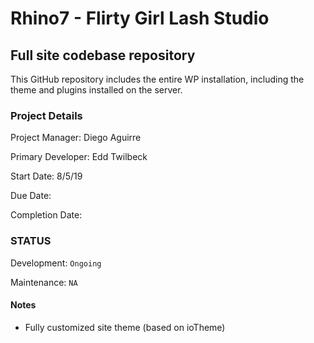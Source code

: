 Rhino7 - Flirty Girl Lash Studio
======

Full site codebase repository
------

This GitHub repository includes the entire WP installation, including the theme and plugins installed on the server.

### Project Details
Project Manager: Diego Aguirre

Primary Developer: Edd Twilbeck

Start Date: 8/5/19

Due Date: 

Completion Date:

### STATUS

Development: `Ongoing`

Maintenance: `NA`

#### Notes
* Fully customized site theme (based on ioTheme)